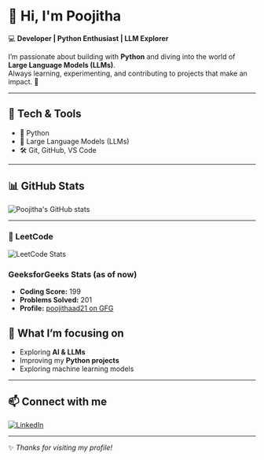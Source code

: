 # 👋 Hi, I'm Poojitha  

💻 **Developer | Python Enthusiast | LLM Explorer**  

I’m passionate about building with **Python** and diving into the world of **Large Language Models (LLMs)**.  
Always learning, experimenting, and contributing to projects that make an impact. 🚀  

---

## 🔧 Tech & Tools
- 🐍 Python  
- 🤖 Large Language Models (LLMs)  
- 🛠️ Git, GitHub, VS Code  

---

## 📊 GitHub Stats
![Poojitha's GitHub stats](https://github-readme-stats.vercel.app/api?username=POOJITHA29CJ&show_icons=true&theme=radical)  

---
### 📍 LeetCode
![LeetCode Stats](https://leetcard.jacoblin.cool/Poojitha46?theme=dark&font=Source%20Code%20Pro&ext=heatmap)  

###  GeeksforGeeks Stats (as of now)
- **Coding Score:** 199  
- **Problems Solved:** 201  
- **Profile:** [poojithaad21 on GFG](https://www.geeksforgeeks.org/user/poojithaad21/)


## 🌱 What I’m focusing on
- Exploring **AI & LLMs**  
- Improving my **Python projects**  
- Exploring machine learning models  

---

## 📫 Connect with me
[![LinkedIn](https://img.shields.io/badge/LinkedIn-blue?style=flat&logo=linkedin&logoColor=white)](https://www.linkedin.com/in/poojitha-m-m-319333269//)  

---
✨ *Thanks for visiting my profile!*  
